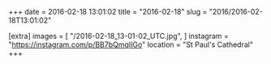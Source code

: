 +++
date = 2016-02-18 13:01:02
title = "2016-02-18"
slug = "2016/2016-02-18T13:01:02"

[extra]
images = [
    "/2016-02-18_13-01-02_UTC.jpg",
]
instagram = "https://instagram.com/p/BB7bQmqIIGo"
location = "St Paul's Cathedral"
+++

